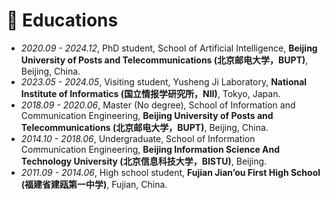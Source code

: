 
# 📖 Educations
- *2020.09 - 2024.12*, PhD student, School of Artificial Intelligence, **Beijing University of Posts and Telecommunications (北京邮电大学，BUPT)**, Beijing, China.
- *2023.05 - 2024.05*, Visiting student, Yusheng Ji Laboratory, **National Institute of Informatics (国立情报学研究所，NII)**, Tokyo, Japan.
- *2018.09 - 2020.06*, Master (No degree), School of Information and Communication Engineering, **Beijing University of Posts and Telecommunications (北京邮电大学，BUPT)**, Beijing, China.
- *2014.10 - 2018.06*, Undergraduate, School of Information Communication Engineering, **Beijing Information Science And Technology University (北京信息科技大学，BISTU)**, Beijing.
- *2011.09 - 2014.06*, High school student, **Fujian Jian’ou First High School (福建省建瓯第一中学)**, Fujian, China.

<!-- # 💬 Invited Talks
- *2022.02*, Hosted MLNLP seminar \| [\[Video\]](https://www.bilibili.com/video/BV1wF411x7qh)
- *2021.06*, Audio & Speech Synthesis, Huawei internal talk
- *2021.03*, Non-autoregressive Speech Synthesis, PaperWeekly & biendata \| [\[video\]](https://www.bilibili.com/video/BV1uf4y1t7Hr/)
- *2020.12*, Non-autoregressive Speech Synthesis, Huawei Noah's Ark Lab internal talk

# 💻 Internships
- *2021.06 - 2021.09*, Alibaba, Hangzhou.
- *2019.05 - 2020.02*, [EnjoyMusic](https://enjoymusic.ai/), Hangzhou.
- *2019.02 - 2019.05*, [YiWise](https://www.yiwise.com/), Hangzhou.
- *2018.08 - 2019.02*, [MSRA, machine learning Group](https://www.microsoft.com/en-us/research/group/machine-learning-research-group/), Beijing.
- *2018.01 - 2018.06*, [NetEase, AI department](https://hr.163.com/zc/12-ai/index.html), Hangzhou.
- *2017.08 - 2018.12*, DashBase (acquired by [Cisco](https://blogs.cisco.com/news/349511)), Hangzhou.
 -->